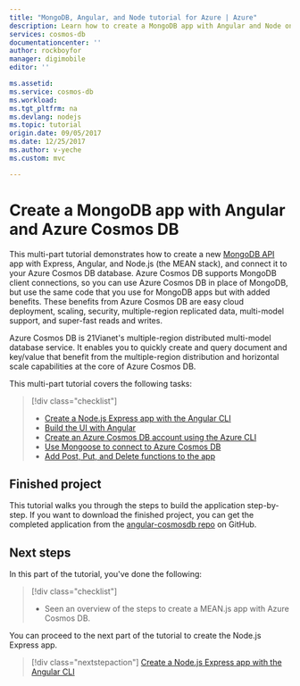 ```yaml
---
title: "MongoDB, Angular, and Node tutorial for Azure | Azure"
description: Learn how to create a MongoDB app with Angular and Node on Azure Cosmos DB using the exact same APIs you use for MongoDB with this video based tutorial series.
services: cosmos-db
documentationcenter: ''
author: rockboyfor
manager: digimobile
editor: ''

ms.assetid: 
ms.service: cosmos-db
ms.workload: 
ms.tgt_pltfrm: na
ms.devlang: nodejs
ms.topic: tutorial
origin.date: 09/05/2017
ms.date: 12/25/2017
ms.author: v-yeche
ms.custom: mvc

---
```

# Create a MongoDB app with Angular and Azure Cosmos DB 

This multi-part tutorial demonstrates how to create a new [MongoDB API](mongodb-introduction.md) app with Express, Angular, and Node.js (the MEAN stack), and connect it to your Azure Cosmos DB database. Azure Cosmos DB supports MongoDB client connections, so you can use Azure Cosmos DB in place of MongoDB, but use the same code that you use for MongoDB apps but with added benefits. These benefits from Azure Cosmos DB are easy cloud deployment, scaling, security, multiple-region replicated data, multi-model support, and super-fast reads and writes. 

Azure Cosmos DB is 21Vianet's multiple-region distributed multi-model database service. It enables you to quickly create and query document and key/value that benefit from the multiple-region distribution and horizontal scale capabilities at the core of Azure Cosmos DB. 
<!-- Not Available on Graph databases-->
<!-- NOTICE: 全球分布 TO 多个区域分布 -->

This multi-part tutorial covers the following tasks:

> [!div class="checklist"]
> * [Create a Node.js Express app with the Angular CLI](tutorial-develop-mongodb-nodejs-part2.md)
> * [Build the UI with Angular](tutorial-develop-mongodb-nodejs-part3.md)
> * [Create an Azure Cosmos DB account using the Azure CLI](tutorial-develop-mongodb-nodejs-part4.md) 
> * [Use Mongoose to connect to Azure Cosmos DB](tutorial-develop-mongodb-nodejs-part5.md)
> * [Add Post, Put, and Delete functions to the app](tutorial-develop-mongodb-nodejs-part6.md)

<!-- Not Available on [React tutorial video series](tutorial-develop-mongodb-react.md). -->
<!-- Not Avaialble on ## Video walkthrough -->

## Finished project 

This tutorial walks you through the steps to build the application step-by-step. If you want to download the finished project, you can get the completed application from the [angular-cosmosdb repo](https://github.com/Azure-Samples/angular-cosmosdb) on GitHub.

## Next steps

In this part of the tutorial, you've done the following:

> [!div class="checklist"]
> * Seen an overview of the steps to create a MEAN.js app with Azure Cosmos DB. 

You can proceed to the next part of the tutorial to create the Node.js Express app.

> [!div class="nextstepaction"]
> [Create a Node.js Express app with the Angular CLI](tutorial-develop-mongodb-nodejs-part2.md)

<!-- Update_Description: new articles on tutorial develop mongodb nodejs overview -->